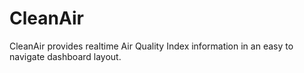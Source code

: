 # CleanAir
CleanAir provides realtime Air Quality Index information in an easy to navigate dashboard layout.
